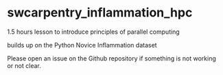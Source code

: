 # swcarpentry_inflammation_hpc

1.5 hours lesson to introduce principles of parallel computing

builds up on the Python Novice Inflammation dataset

Please open an issue on the Github repository if something is not working or not clear.

